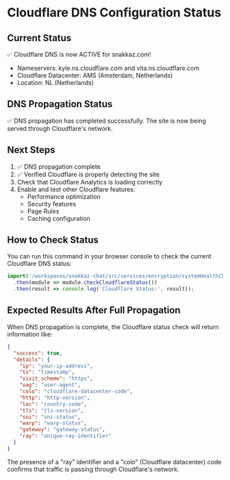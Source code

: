 # Cloudflare DNS Configuration Status

## Current Status

✅ Cloudflare DNS is now ACTIVE for snakkaz.com!

- Nameservers: kyle.ns.cloudflare.com and vita.ns.cloudflare.com
- Cloudflare Datacenter: AMS (Amsterdam, Netherlands)
- Location: NL (Netherlands)

## DNS Propagation Status

✅ DNS propagation has completed successfully. The site is now being served through Cloudflare's network.

## Next Steps

1. ✅ DNS propagation complete
2. ✅ Verified Cloudflare is properly detecting the site
3. Check that Cloudflare Analytics is loading correctly
4. Enable and test other Cloudflare features:
   - Performance optimization
   - Security features
   - Page Rules
   - Caching configuration

## How to Check Status

You can run this command in your browser console to check the current Cloudflare DNS status:

```javascript
import('/workspaces/snakkaz-chat/src/services/encryption/systemHealthCheck.js')
  .then(module => module.checkCloudflareStatus())
  .then(result => console.log('Cloudflare Status:', result));
```

## Expected Results After Full Propagation

When DNS propagation is complete, the Cloudflare status check will return information like:

```json
{
  "success": true,
  "details": {
    "ip": "your-ip-address",
    "ts": "timestamp",
    "visit_scheme": "https",
    "uag": "user-agent",
    "colo": "cloudflare-datacenter-code",
    "http": "http-version",
    "loc": "country-code",
    "tls": "tls-version",
    "sni": "sni-status",
    "warp": "warp-status",
    "gateway": "gateway-status",
    "ray": "unique-ray-identifier"
  }
}
```

The presence of a "ray" identifier and a "colo" (Cloudflare datacenter) code confirms that traffic is passing through Cloudflare's network.
